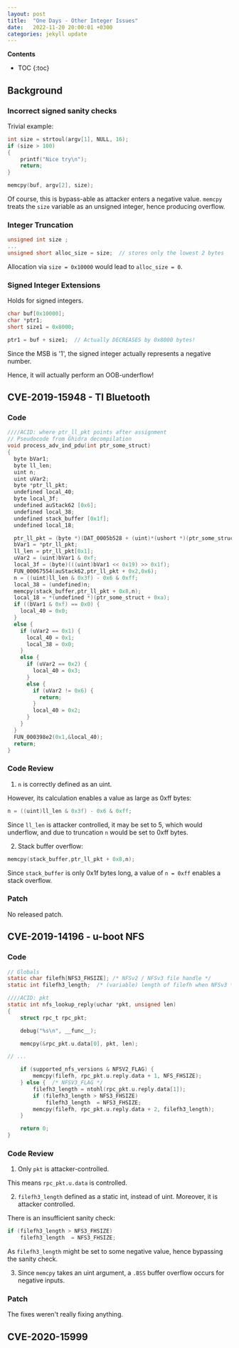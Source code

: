 ```yaml
---
layout: post
title:  "One Days - Other Integer Issues"
date:   2022-11-20 20:00:01 +0300
categories: jekyll update
---
```


**Contents**
* TOC
{:toc}
## Background

### Incorrect signed sanity checks

Trivial example:

```c
int size = strtoul(argv[1], NULL, 16);
if (size > 100)
{
    printf("Nice try\n");
    return;
}

memcpy(buf, argv[2], size);
```

Of course, this is bypass-able as attacker enters a negative value. `memcpy` treats the `size` variable as an unsigned integer, hence producing overflow. 


### Integer Truncation

```c
unsigned int size ;
...
unsigned short alloc_size = size;  // stores only the lowest 2 bytes
```

Allocation via `size = 0x10000` would lead to `alloc_size = 0`. 


### Signed Integer Extensions 

Holds for signed integers. 

```c
char buf[0x10000];
char *ptr1;
short size1 = 0x8000;

ptr1 = buf + size1;  // Actually DECREASES by 0x8000 bytes!
```

Since the MSB is '1', the signed integer actually represents a negative number. 

Hence, it will actually perform an OOB-underflow!


## CVE-2019-15948 - TI Bluetooth


### Code

```c
////ACID: where ptr_ll_pkt points after assignment
// Pseudocode from Ghidra decompilation
void process_adv_ind_pdu(int ptr_some_struct)
{
  byte bVar1;
  byte ll_len;
  uint n;
  uint uVar2;
  byte *ptr_ll_pkt;
  undefined local_40;
  byte local_3f;
  undefined auStack62 [0x6];
  undefined local_38;
  undefined stack_buffer [0x1f];
  undefined local_18;

  ptr_ll_pkt = (byte *)(DAT_0005b528 + (uint)*(ushort *)(ptr_some_struct + 0x8));
  bVar1 = *ptr_ll_pkt;
  ll_len = ptr_ll_pkt[0x1];
  uVar2 = (uint)bVar1 & 0xf;
  local_3f = (byte)(((uint)bVar1 << 0x19) >> 0x1f);
  FUN_00067554(auStack62,ptr_ll_pkt + 0x2,0x6);
  n = ((uint)ll_len & 0x3f) - 0x6 & 0xff;
  local_38 = (undefined)n;
  memcpy(stack_buffer,ptr_ll_pkt + 0x8,n);
  local_18 = *(undefined *)(ptr_some_struct + 0xa);
  if ((bVar1 & 0xf) == 0x0) {
    local_40 = 0x0;
  }
  else {
    if (uVar2 == 0x1) {
      local_40 = 0x1;
      local_38 = 0x0;
    }
    else {
      if (uVar2 == 0x2) {
        local_40 = 0x3;
      }
      else {
        if (uVar2 != 0x6) {
          return;
        }
        local_40 = 0x2;
      }
    }
  }
  FUN_000398e2(0x1,&local_40);
  return;
}
```

### Code Review

1. `n` is correctly defined as an uint. 

However, its calculation enables a value as large as 0xff bytes:

```c
n = ((uint)ll_len & 0x3f) - 0x6 & 0xff;
```

Since `ll_len` is attacker controlled, it may be set to 5, which would underflow, and due to truncation `n` would be set to 0xff bytes.

2. Stack buffer overflow:

```c
memcpy(stack_buffer,ptr_ll_pkt + 0x8,n);
```

Since `stack_buffer` is only 0x1f bytes long, a value of `n = 0xff` enables a stack overflow. 

### Patch

No released patch.


## CVE-2019-14196 - u-boot NFS

### Code

```c
// Globals
static char filefh[NFS3_FHSIZE]; /* NFSv2 / NFSv3 file handle */
static int filefh3_length;	/* (variable) length of filefh when NFSv3 */

////ACID: pkt
static int nfs_lookup_reply(uchar *pkt, unsigned len)
{
	struct rpc_t rpc_pkt;

	debug("%s\n", __func__);

	memcpy(&rpc_pkt.u.data[0], pkt, len);

// ...

	if (supported_nfs_versions & NFSV2_FLAG) {
		memcpy(filefh, rpc_pkt.u.reply.data + 1, NFS_FHSIZE);
	} else {  /* NFSV3_FLAG */
		filefh3_length = ntohl(rpc_pkt.u.reply.data[1]);
		if (filefh3_length > NFS3_FHSIZE)
			filefh3_length  = NFS3_FHSIZE;
		memcpy(filefh, rpc_pkt.u.reply.data + 2, filefh3_length);
	}

	return 0;
}
```

### Code Review

1. Only `pkt` is attacker-controlled. 

This means `rpc_pkt.u.data` is controlled.

2. `filefh3_length` defined as a static int, instead of uint. 
Moreover, it is attacker controlled. 

There is an insufficient sanity check:

```c
if (filefh3_length > NFS3_FHSIZE)
	filefh3_length  = NFS3_FHSIZE;
```

As `filefh3_length` might be set to some negative value, hence bypassing the sanity check.

3. Since `memcpy` takes an uint argument, a `.BSS` buffer overflow occurs for negative inputs.

### Patch

The fixes weren't really fixing anything. 


## CVE-2020-15999

